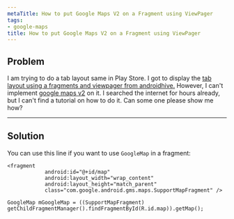 ```yaml
---
metaTitle: How to put Google Maps V2 on a Fragment using ViewPager
tags:
- google-maps
title: How to put Google Maps V2 on a Fragment using ViewPager
---
```


## Problem

I am trying to do a tab layout same in Play Store. I got to display the [tab layout using a fragments and viewpager from androidhive.](http://www.androidhive.info/2013/10/android-tab-layout-with-swipeable-views-1/) However, I can't implement [google maps v2](http://wptrafficanalyzer.in/blog/driving-distance-and-travel-time-duration-between-two-locations-in-google-map-android-api-v2/) on it. I searched the internet for hours already, but I can't find a tutorial on how to do it. Can some one please show me how?



---

## Solution

You can use this line if you want to use `GoogleMap` in a fragment:



```
<fragment
            android:id="@+id/map"
            android:layout_width="wrap_content"
            android:layout_height="match_parent"
            class="com.google.android.gms.maps.SupportMapFragment" />

```



```
GoogleMap mGoogleMap = ((SupportMapFragment) getChildFragmentManager().findFragmentById(R.id.map)).getMap();

```


